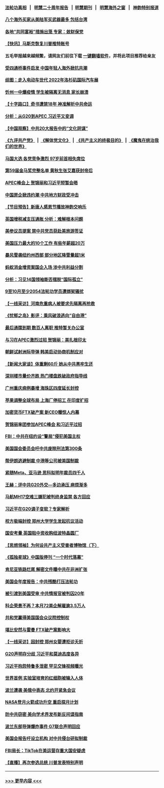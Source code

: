 #### [法轮功真相](https://github.com/gfw-breaker/truth/blob/master/README.md?t=0) &nbsp;&nbsp;|&nbsp;&nbsp; [明慧二十周年报告](https://github.com/gfw-breaker/mh-reports/blob/master/README.md?t=0) &nbsp;&nbsp;|&nbsp;&nbsp;[明慧期刊](https://github.com/gfw-breaker/mh-qikan) &nbsp;&nbsp;|&nbsp;&nbsp; [明慧海外之窗](https://github.com/gfw-breaker/mh-news/blob/master/README.md?t=0) &nbsp;&nbsp;|&nbsp;&nbsp; [神韵特别报道](https://github.com/gfw-breaker/mh-news/blob/master/shenyun.md?t=0)
#### [八个海外买家从美陆军买武器最多 包括台湾](../pages/nf4514/n13868794.md?t=11202150) 
#### [各地“共同富裕”措施出笼 专家：敛财保党](../pages/nf4514/n13869393.md?t=11202150) 
#### [【快讯】马斯克恢复川普推特账号](../pages/nf4514/n13869381.md?t=11202150) 
#### 五毛举报越来越频繁，请网友们前往下载 [一键翻墙软件](https://github.com/gfw-breaker/ssr-accounts)，并将此项目推荐给亲友
#### [受四通桥事件启发 中国年轻人海外掀抗共潮](../pages/nf4514/n13869264.md?t=11202150) 
#### [组图：走入电动车世代 2022年洛杉矶国际汽车展](../pages/nf4514/n13869304.md?t=11202150) 
#### [忻州一中爆疫情 学生被隔离无消息 家长崩溃](../pages/nf4514/n13869090.md?t=11202150) 
#### [【十字路口】奇书遭禁18年 神准解析中共命运](../pages/nf4514/n13869175.md?t=11202150) 
#### [分析：从G20到APEC 习近平又变调](../pages/nf4514/n13869256.md?t=11202150) 
#### [【中国观察】中共20大报告中的“文化阴谋”](../pages/nf4514/n13869142.md?t=11202150) 
#### [《九评共产党》](https://github.com/begood0513/9ping.md/blob/master/README.md) &nbsp;|&nbsp; [《解体党文化》](../../../../jtdwh.md/blob/master/README.md)  &nbsp;|&nbsp; [《共产主义的终极目的》](../../../../gczydzjmd.md/blob/master/README.md) &nbsp;|&nbsp; [《魔鬼在统治我们的世界》](../../../../mgztzwmdsj.md/blob/master/README.md) 
#### [马国大选 各党竞争激烈 97岁前首相失席位](../pages/nf4514/n13869279.md?t=11202150) 
#### [第59届金马奖完整名单 黄秋生张艾嘉获封帝后](../pages/nf4514/n13869086.md?t=11202150) 
#### [APEC峰会上 贺锦丽和习近平短暂会晤](../pages/nf4514/n13868909.md?t=11202150) 
#### [中国房企掀违约潮 中共地方财政受冲击](../pages/nf4514/n13869084.md?t=11202150) 
#### [【节目预告】新唐人感恩节播放神韵交响乐](../pages/nf4514/n13865810.md?t=11202150) 
#### [英国增税减支压通胀 分析：难解根本问题](../pages/nf4514/n13869049.md?t=11202150) 
#### [美参议员提案 禁中共党员获赴美旅游签证](../pages/nf4514/n13868791.md?t=11202150) 
#### [美国压力最大的10个工作 有些年薪超20万](../pages/nf4514/n13868865.md?t=11202150) 
#### [暴风雪袭纽约州西部 部分地区降雪量超1米](../pages/nf4514/n13868802.md?t=11202150) 
#### [蚂蚁消金增资案国企入场 涉中共利益分割](../pages/nf4514/n13868335.md?t=11202150) 
#### [分析：习见14国领袖能否摆脱“国际孤立”](../pages/nf4514/n13868467.md?t=11202150) 
#### [9至10月至少2054法轮功学员遭绑架骚扰](../pages/nf4514/n13867111.md?t=11202150) 
#### [【一线采访】河南危重病人被要求先隔离再抢救](../pages/nf4514/n13868552.md?t=11202150) 
#### [《忧郁之岛》影评：乘风破浪逃向“自由港”](../pages/nf4514/n13868700.md?t=11202150) 
#### [最后通牒到期 数百人离职 推特暂关办公室](../pages/nf4514/n13868699.md?t=11202150) 
#### [与习在APEC激烈过招 贺锦丽：美扎根印太](../pages/nf4514/n13868701.md?t=11202150) 
#### [朝鲜试射洲际导弹 韩美启动协商机制应对](../pages/nf4514/n13868379.md?t=11202150) 
#### [【新闻大家谈】体重剩60斤 她从中共黑牢生还](../pages/nf4514/n13868304.md?t=11202150) 
#### [深圳楼市量价齐跌 热门楼盘跌破政府指导线](../pages/nf4514/n13868377.md?t=11202150) 
#### [广州重庆病例暴增 海珠区四度延长封控](../pages/nf4514/n13868195.md?t=11202150) 
#### [苹果调整全球布局 上海厂停招工 在印度扩招](../pages/nf4514/n13868417.md?t=11202150) 
#### [加密货币FTX破产案 新CEO曝惊人内幕](../pages/nf4514/n13868154.md?t=11202150) 
#### [贺锦丽率团参加APEC峰会 和习近平过招](../pages/nf4514/n13868090.md?t=11202150) 
#### [FBI：中共在纽约设“警局”侵犯美国主权](../pages/nf4514/n13868089.md?t=11202150) 
#### [美国国会委员会吁中共废除刑法第300条](../pages/nf4514/n13868121.md?t=11202150) 
#### [帮伊朗逃避制裁 中港等公司被美国制裁](../pages/nf4514/n13868095.md?t=11202150) 
#### [紧随Meta、亚马逊 思科拟明年裁员四千人](../pages/nf4514/n13867325.md?t=11202150) 
#### [王赫：评中共G20外交—多边承压 麻烦渐多](../pages/nf4514/n13867475.md?t=11202150) 
#### [马航MH17空难三嫌犯被判终身监禁 各方回应](../pages/nf4514/n13867902.md?t=11202150) 
#### [习近平在G20调子变软？专家解析](../pages/nf4514/n13867440.md?t=11202150) 
#### [校方极端封控 郑州大学学生发起抗议活动](../pages/nf4514/n13867620.md?t=11202150) 
#### [国安考量 英国阻中资收购纽波特晶圆厂](../pages/nf4514/n13867679.md?t=11202150) 
#### [【思想领袖】为何设共产主义受害者博物馆（下）](../pages/nf4514/n13864818.md?t=11202150) 
#### [《孤独星球》中国版停刊 “一个时代落幕”](../pages/nf4514/n13867564.md?t=11202150) 
#### [肯尼亚铁路烂尾 解密文件曝中共在非洲扩张](../pages/nf4514/n13867634.md?t=11202150) 
#### [美国会年度报告：中共残酷打压法轮功](../pages/nf4514/n13867408.md?t=11202150) 
#### [被引渡到美国受审 中共情报官被判囚20年](../pages/nf4514/n13867313.md?t=11202150) 
#### [科企荣景不再？本月72美企解雇逾3.5万人](../pages/nf4514/n13867333.md?t=11202150) 
#### [共和党赢得美国国会众议院控制权](../pages/nf4514/n13867335.md?t=11202150) 
#### [堪比安然与雷曼 FTX破产案影响大](../pages/nf4514/n13867285.md?t=11202150) 
#### [【一线采访】因封控 郑州女婴遭拒诊夭折](../pages/nf4514/n13867175.md?t=11202150) 
#### [G20声明存分歧 习近平和莫迪态度各异](../pages/nf4514/n13866486.md?t=11202150) 
#### [习近平抱怨特鲁多泄密 罕见交锋视频曝光](../pages/nf4514/n13867231.md?t=11202150) 
#### [世界首例 实验室培育的红细胞被输入人体](../pages/nf4514/n13866271.md?t=11202150) 
#### [波兰遭袭 美俄中表态 北约开紧急会议](../pages/nf4514/n13866986.md?t=11202150) 
#### [NASA登月火箭成功升空 重启探月计划](../pages/nf4514/n13866931.md?t=11202150) 
#### [防中共窃密 美向学术界发布新反间谍指南](../pages/nf4514/n13866884.md?t=11202150) 
#### [波兰东部导弹爆炸事件 G7联合声明回应](../pages/nf4514/n13866769.md?t=11202150) 
#### [美国会报告吁设立机构 对中共侵台研拟制裁](../pages/nf4514/n13866774.md?t=11202150) 
#### [FBI局长：TikTok在美运营存重大国安疑虑](../pages/nf4514/n13866627.md?t=11202150) 
#### [【直播】再次参选总统 川普发表特别声明](../pages/nf4514/n13865923.md?t=11202150) 

----
#### [ >>> 更早内容 <<< ](../indexes/nf4514-earlier.md)
